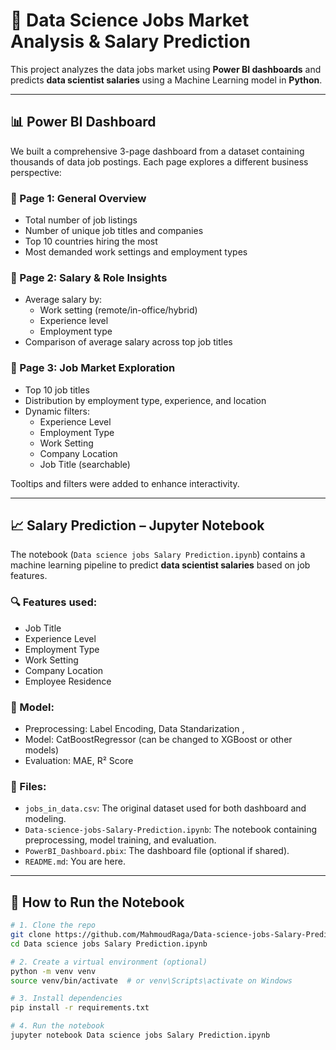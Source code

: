 # 💼 Data Science Jobs Market Analysis & Salary Prediction

This project analyzes the data jobs market using **Power BI dashboards** and predicts **data scientist salaries** using a Machine Learning model in **Python**.

---

## 📊 Power BI Dashboard

We built a comprehensive 3-page dashboard from a dataset containing thousands of data job postings. Each page explores a different business perspective:

### 🔹 Page 1: General Overview
- Total number of job listings
- Number of unique job titles and companies
- Top 10 countries hiring the most
- Most demanded work settings and employment types

### 🔹 Page 2: Salary & Role Insights
- Average salary by:
  - Work setting (remote/in-office/hybrid)
  - Experience level
  - Employment type
- Comparison of average salary across top job titles

### 🔹 Page 3: Job Market Exploration
- Top 10 job titles
- Distribution by employment type, experience, and location
- Dynamic filters:
  - Experience Level
  - Employment Type
  - Work Setting
  - Company Location
  - Job Title (searchable)

Tooltips and filters were added to enhance interactivity.

---

## 📈 Salary Prediction – Jupyter Notebook

The notebook (`Data science jobs Salary Prediction.ipynb`) contains a machine learning pipeline to predict **data scientist salaries** based on job features.

### 🔍 Features used:
- Job Title
- Experience Level
- Employment Type
- Work Setting
- Company Location
- Employee Residence

### 🔧 Model:
- Preprocessing: Label Encoding, Data Standarization , 
- Model: CatBoostRegressor (can be changed to XGBoost or other models)
- Evaluation: MAE, R² Score

### 📁 Files:
- `jobs_in_data.csv`: The original dataset used for both dashboard and modeling.
- `Data-science-jobs-Salary-Prediction.ipynb`: The notebook containing preprocessing, model training, and evaluation.
- `PowerBI_Dashboard.pbix`: The dashboard file (optional if shared).
- `README.md`: You are here.

---

## 🚀 How to Run the Notebook

```bash
# 1. Clone the repo
git clone https://github.com/MahmoudRaga/Data-science-jobs-Salary-Prediction/blob/main/Data%20science%20jobs%20Salary%20Prediction.ipynb
cd Data science jobs Salary Prediction.ipynb

# 2. Create a virtual environment (optional)
python -m venv venv
source venv/bin/activate  # or venv\Scripts\activate on Windows

# 3. Install dependencies
pip install -r requirements.txt

# 4. Run the notebook
jupyter notebook Data science jobs Salary Prediction.ipynb
